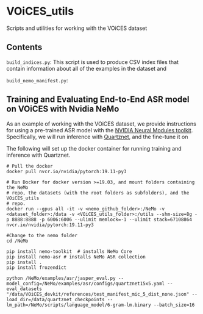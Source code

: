 # VOiCES_utils
Scripts and utilities for working with the VOiCES dataset

## Contents
`build_indices.py`:  This script is used to produce CSV index files that contain
information about all of the examples in the dataset and

`build_nemo_manifest.py`:


## Training and Evaluating End-to-End ASR model on VOiCES with Nvidia NeMo

As an example of working with the VOiCES dataset, we provide instructions for using a pre-trained ASR model with the [NVIDIA Neural Modules toolkit](https://nvidia.github.io/NeMo/index.html).  Specifically, we will run inference with [Quartznet](https://arxiv.org/abs/1910.10261), and the fine-tune it on 

The following will set up the docker container for running training and inference with Quartznet.

```
# Pull the docker
docker pull nvcr.io/nvidia/pytorch:19.11-py3

# Run Docker for docker version >=19.03, and mount folders containing the NeMo
# repo, the datasets (with the root folders as subfolders), and the VOiCES_utils
# repo.
docker run --gpus all -it -v <nemo_github_folder>:/NeMo -v <dataset_folder>:/data -v <VOiCES_utils_folder>:/utils --shm-size=8g -p 8888:8888 -p 6006:6006 --ulimit memlock=-1 --ulimit stack=67108864 nvcr.io/nvidia/pytorch:19.11-py3

#Change to the nemo folder
cd /NeMo

pip install nemo-toolkit  # installs NeMo Core
pip install nemo-asr # installs NeMo ASR collection
pip install .
pip install frozendict
```



```
python /NeMo/examples/asr/jasper_eval.py --model_config=/NeMo/examples/asr/configs/quartznet15x5.yaml --eval_datasets "/data/VOiCES_devkit/references/test_manifest_mic_5_dist_none.json" --load_dir=/data/quartznet_checkpoints --lm_path=/NeMo/scripts/language_model/6-gram-lm.binary --batch_size=16
```
